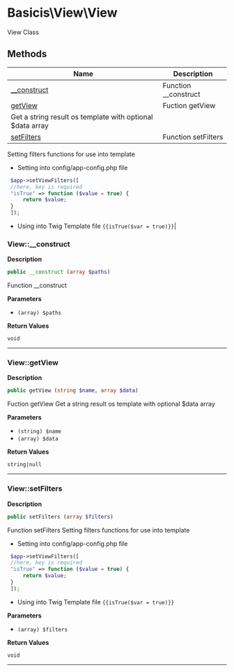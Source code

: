 # Basicis\View\View  

View Class





## Methods

| Name | Description |
|------|-------------|
|[__construct](#view__construct)|Function __construct|
|[getView](#viewgetview)|Fuction getView
Get a string result os template with optional $data array|
|[setFilters](#viewsetfilters)|Function setFilters
Setting filters functions for use into template
- Setting into config/app-config.php file
```php
 $app->setViewFilters([
 //here, key is required
 "isTrue" => function ($value = true) {
     return $value;
 }
 ]);
```
- Using into Twig Template file
`{{isTrue($var = true)}}`|




### View::__construct  

**Description**

```php
public __construct (array $paths)
```

Function __construct 

 

**Parameters**

* `(array) $paths`

**Return Values**

`void`


<hr />


### View::getView  

**Description**

```php
public getView (string $name, array $data)
```

Fuction getView
Get a string result os template with optional $data array 

 

**Parameters**

* `(string) $name`
* `(array) $data`

**Return Values**

`string|null`




<hr />


### View::setFilters  

**Description**

```php
public setFilters (array $filters)
```

Function setFilters
Setting filters functions for use into template
- Setting into config/app-config.php file
```php
 $app->setViewFilters([
 //here, key is required
 "isTrue" => function ($value = true) {
     return $value;
 }
 ]);
```
- Using into Twig Template file
`{{isTrue($var = true)}}` 

 

**Parameters**

* `(array) $filters`

**Return Values**

`void`




<hr />

